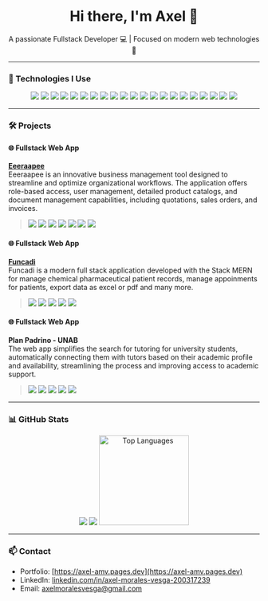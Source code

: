 <h1 align="center">Hi there, I'm Axel 👋</h1>

<p align="center">
  A passionate Fullstack Developer 💻 | Focused on modern web technologies 🚀
</p>

---

### 🚀 Technologies I Use

<p align="center">
  <img src="https://img.shields.io/badge/Next.js-000?logo=next.js&logoColor=white" />
  <img src="https://img.shields.io/badge/React-20232A?logo=react&logoColor=61DAFB" />
  <img src="https://img.shields.io/badge/React Native-20232A?logo=react&logoColor=61DAFB" />
  <img src="https://img.shields.io/badge/Electron-2E2E2E?logo=electron&logoColor=white" />
  <img src="https://img.shields.io/badge/TypeScript-007ACC?logo=typescript&logoColor=white" />
  <img src="https://img.shields.io/badge/Redux-764ABC?logo=redux&logoColor=white" />
  <img src="https://img.shields.io/badge/Zustand-000?logo=react&logoColor=white" />
  <img src="https://img.shields.io/badge/Node.js-339933?logo=node.js&logoColor=white" />
  <img src="https://img.shields.io/badge/Express.js-000000?logo=express&logoColor=white" />
  <img src="https://img.shields.io/badge/Bun-black?logo=bun&logoColor=white" />
  <img src="https://img.shields.io/badge/MongoDB-47A248?logo=mongodb&logoColor=white" />
  <img src="https://img.shields.io/badge/PostgreSQL-4169E1?logo=postgresql&logoColor=white" />
  <img src="https://img.shields.io/badge/Tailwind_CSS-38B2AC?logo=tailwind-css&logoColor=white" />
  <img src="https://img.shields.io/badge/Stripe-635BFF?logo=stripe&logoColor=white" />
  <img src="https://img.shields.io/badge/Apollo_GraphQL-311C87?logo=apollo-graphql&logoColor=white" />
  <img src="https://img.shields.io/badge/Cypress-17202C?logo=cypress&logoColor=white" />
  <img src="https://img.shields.io/badge/Jest-C21325?logo=jest&logoColor=white" />
  <img src="https://img.shields.io/badge/GitHub-181717?logo=github&logoColor=white" />
  <img src="https://img.shields.io/badge/GitHub Actions-2088FF?logo=github-actions&logoColor=white" />
  <img src="https://img.shields.io/badge/AWS-232F3E?logo=amazon-aws&logoColor=white" />
  <img src="https://img.shields.io/badge/Google%20APIs-4285F4?logo=google&logoColor=white" />
</p>

---

### 🛠️ Projects

#### 🌐 Fullstack Web App
**[Eeeraapee](https://eeeraapee.com)**  
Eeeraapee is an innovative business management tool designed to streamline and optimize organizational workflows. The application offers role-based access, user management, detailed product catalogs, and document management capabilities, including quotations, sales orders, and invoices.  
> <p><img src="https://img.shields.io/badge/Next.js-000?logo=next.js&logoColor=white" /> <img src="https://img.shields.io/badge/TypeScript-007ACC?logo=typescript&logoColor=white" /> <img src="https://img.shields.io/badge/Node.js-339933?logo=node.js&logoColor=white" /> <img src="https://img.shields.io/badge/Tailwind_CSS-38B2AC?logo=tailwind-css&logoColor=white" /> <img src="https://img.shields.io/badge/Zustand-000?logo=react&logoColor=white" /> <img src="https://img.shields.io/badge/PostgreSQL-4169E1?logo=postgresql&logoColor=white" /> <img src="https://img.shields.io/badge/Stripe-635BFF?logo=stripe&logoColor=white" /></p>

#### 🌐 Fullstack Web App
**[Funcadi](https://qf.funcadi.com.co)**  
Funcadi is a modern full stack application developed with the Stack MERN for manage chemical pharmaceutical patient records, manage appoinments for patients, export data as excel or pdf and many more.
> <p><img src="https://img.shields.io/badge/React-20232A?logo=react&logoColor=61DAFB" /> <img src="https://img.shields.io/badge/TypeScript-007ACC?logo=typescript&logoColor=white" /> <img src="https://img.shields.io/badge/Bun-black?logo=bun&logoColor=white" /> <img src="https://img.shields.io/badge/Zustand-000?logo=react&logoColor=white" /> <img src="https://img.shields.io/badge/MongoDB-47A248?logo=mongodb&logoColor=white" /></p>

#### 🌐 Fullstack Web App
**Plan Padrino - UNAB**  
The web app simplifies the search for tutoring for university students, automatically connecting them with tutors based on their academic profile and availability, streamlining the process and improving access to academic support.
> <p><img src="https://img.shields.io/badge/React-20232A?logo=react&logoColor=61DAFB" /> <img src="https://img.shields.io/badge/TypeScript-007ACC?logo=typescript&logoColor=white" /> <img src="https://img.shields.io/badge/Node.js-339933?logo=node.js&logoColor=white" /> <img src="https://img.shields.io/badge/MongoDB-47A248?logo=mongodb&logoColor=white" /> <img src="https://img.shields.io/badge/Google%20APIs-4285F4?logo=google&logoColor=white" />
</p>

---

### 📊 GitHub Stats

<p align="center">
  <img src="https://github-readme-stats.vercel.app/api?username=amv1909&show_icons=true&theme=dark&count_private=true" />
  <img src="https://github-readme-streak-stats.herokuapp.com/?user=amv1909&theme=dark&count_private=true" />
  <img src="https://github-readme-stats.vercel.app/api/top-langs/?username=amv1909&layout=compact&theme=dark&count_private=true" alt="Top Languages" height="180" />
</p>

---

### 📫 Contact

- Portfolio: [https://axel-amv.pages.dev](https://axel-amv.pages.dev)
- LinkedIn: [linkedin.com/in/axel-morales-vesga-200317239](https://www.linkedin.com/in/axel-morales-vesga-200317239)
- Email: axelmoralesvesga@gmail.com
